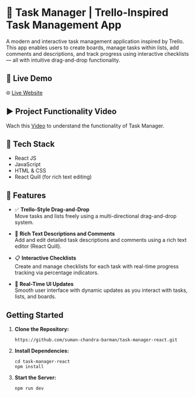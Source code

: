 # 📝 Task Manager | Trello-Inspired Task Management App

A modern and interactive task management application inspired by Trello. This app enables users to create boards, manage tasks within lists, add comments and descriptions, and track progress using interactive checklists — all with intuitive drag-and-drop functionality.

## 🚀 Live Demo

🌐 [Live Website](https://mastertaskmanager.netlify.app/)

## ▶️ Project Functionality Video

Wach this [Video](https://mastertaskmanager.netlify.app/) to understand the functionality of Task Manager.


## 🧰 Tech Stack

- React JS  
- JavaScript  
- HTML & CSS  
- React Quill (for rich text editing)

## 🎯 Features

- ✅ **Trello-Style Drag-and-Drop**  
  Move tasks and lists freely using a multi-directional drag-and-drop system.

- 📝 **Rich Text Descriptions and Comments**  
  Add and edit detailed task descriptions and comments using a rich text editor (React Quill).

- 📋 **Interactive Checklists**  
  Create and manage checklists for each task with real-time progress tracking via percentage indicators.

- 🔁 **Real-Time UI Updates**  
  Smooth user interface with dynamic updates as you interact with tasks, lists, and boards.

## Getting Started

1. **Clone the Repository:**

    ```
    https://github.com/suman-chandra-barman/task-manager-react.git
    ```

2. **Install Dependencies:**

    ```
    cd task-manager-react
    npm install
    ```


3. **Start the Server:**

    ```
    npm run dev
    ```


